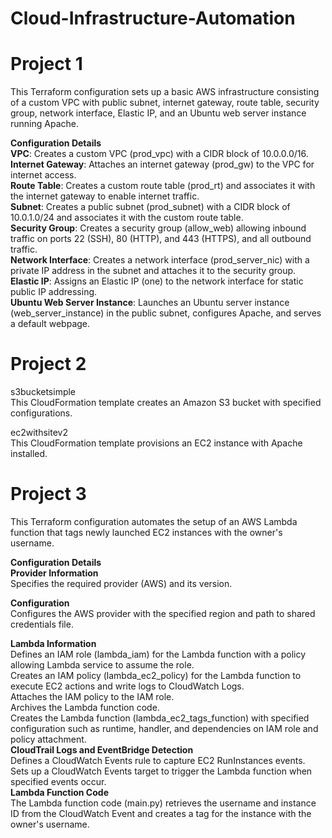 # Cloud-Infrastructure-Automation

# Project 1

This Terraform configuration sets up a basic AWS infrastructure consisting of a custom VPC with public subnet, internet gateway, route table, security group, network interface, Elastic IP, and an Ubuntu web server instance running Apache.  

**Configuration Details**  
**VPC**: Creates a custom VPC (prod_vpc) with a CIDR block of 10.0.0.0/16.  
**Internet Gateway**: Attaches an internet gateway (prod_gw) to the VPC for internet access.  
**Route Table**: Creates a custom route table (prod_rt) and associates it with the internet gateway to enable internet traffic.  
**Subnet**: Creates a public subnet (prod_subnet) with a CIDR block of 10.0.1.0/24 and associates it with the custom route table.  
**Security Group**: Creates a security group (allow_web) allowing inbound traffic on ports 22 (SSH), 80 (HTTP), and 443 (HTTPS), and all outbound traffic.  
**Network Interface**: Creates a network interface (prod_server_nic) with a private IP address in the subnet and attaches it to the security group.  
**Elastic IP**: Assigns an Elastic IP (one) to the network interface for static public IP addressing.  
**Ubuntu Web Server Instance**: Launches an Ubuntu server instance (web_server_instance) in the public subnet, configures Apache, and serves a default webpage.  

# Project 2

s3bucketsimple  
This CloudFormation template creates an Amazon S3 bucket with specified configurations.  

ec2withsitev2  
This CloudFormation template provisions an EC2 instance with Apache installed.  

# Project 3 

This Terraform configuration automates the setup of an AWS Lambda function that tags newly launched EC2 instances with the owner's username.    

**Configuration Details**  
**Provider Information**  
Specifies the required provider (AWS) and its version.  

**Configuration**  
Configures the AWS provider with the specified region and path to shared credentials file.  

**Lambda Information**  
Defines an IAM role (lambda_iam) for the Lambda function with a policy allowing Lambda service to assume the role.  
Creates an IAM policy (lambda_ec2_policy) for the Lambda function to execute EC2 actions and write logs to CloudWatch Logs.  
Attaches the IAM policy to the IAM role.  
Archives the Lambda function code.  
Creates the Lambda function (lambda_ec2_tags_function) with specified configuration such as runtime, handler, and dependencies on IAM role and  policy attachment.  
**CloudTrail Logs and EventBridge Detection**  
Defines a CloudWatch Events rule to capture EC2 RunInstances events.  
Sets up a CloudWatch Events target to trigger the Lambda function when specified events occur.  
**Lambda Function Code**  
The Lambda function code (main.py) retrieves the username and instance ID from the CloudWatch Event and creates a tag for the instance with the owner's username.  